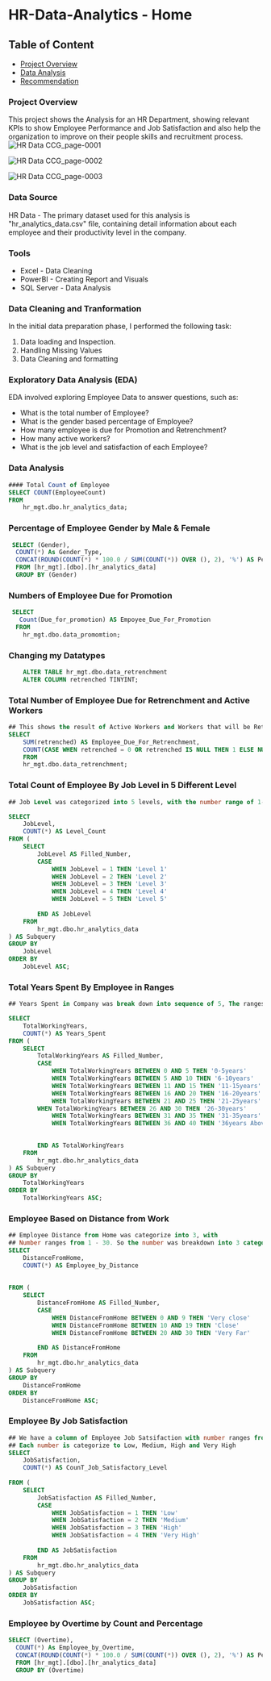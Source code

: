 # HR-Data-Analytics - Home

## Table of Content

- [Project Overview](#project-overview)
- [Data Analysis](#data-analysis)
- [Recommendation](#recommendation)

### Project Overview
This project shows the Analysis for an HR Department, showing relevant KPIs to show Employee Performance and Job Satisfaction and also help the organization to improve on their people skills and recruitment process.
![HR Data CCG_page-0001](https://github.com/toyinyayu/HR-Data-Analytics/assets/31111105/4114cb97-eb46-4b3b-ac9c-cec69f2790ca)

![HR Data CCG_page-0002](https://github.com/toyinyayu/HR-Data-Analytics/assets/31111105/af1a0b0e-3fb9-4a99-9591-a93ba1641dd5)


![HR Data CCG_page-0003](https://github.com/toyinyayu/HR-Data-Analytics/assets/31111105/32b2f3cc-1e78-4df4-b5ee-918e894bec77)


### Data Source
HR Data - The primary dataset used for this analysis is "hr_analytics_data.csv" file, containing detail information about each employee and their productivity level in the company.

### Tools
- Excel - Data Cleaning
- PowerBI - Creating Report and Visuals
- SQL Server - Data Analysis


### Data Cleaning and Tranformation
In the initial data preparation phase, I performed the following task:
1. Data loading and Inspection.
2. Handling Missing Values
3. Data Cleaning and formatting

### Exploratory Data Analysis (EDA)
EDA involved exploring Employee Data to answer questions, such as:

- What is the total number of Employee?
- What is the gender based percentage of Employee?
- How many employee is due for Promotion and Retrenchment?
- How many active workers?
- What is the job level and satisfaction of each Employee?


### Data Analysis

```SQL
#### Total Count of Employee
SELECT COUNT(EmployeeCount)
FROM 
	hr_mgt.dbo.hr_analytics_data;
```

### Percentage of Employee Gender by Male & Female

```SQL
 SELECT (Gender), 
  COUNT(*) As Gender_Type,
  CONCAT(ROUND(COUNT(*) * 100.0 / SUM(COUNT(*)) OVER (), 2), '%') AS Percentage
  FROM [hr_mgt].[dbo].[hr_analytics_data]
  GROUP BY (Gender)
```

### Numbers of Employee Due for Promotion

```SQL
 SELECT
   Count(Due_for_promotion) AS Empoyee_Due_For_Promotion
  FROM 
	hr_mgt.dbo.data_promomtion;
```

### Changing my Datatypes

```SQL
	ALTER TABLE hr_mgt.dbo.data_retrenchment
	ALTER COLUMN retrenched TINYINT;
```

### Total Number of Employee Due for Retrenchment and Active Workers 

```SQL
## This shows the result of Active Workers and Workers that will be Retrenched
SELECT 
	SUM(retrenched) AS Employee_Due_For_Retrenchment,
	COUNT(CASE WHEN retrenched = 0 OR retrenched IS NULL THEN 1 ELSE NULL END) AS Active_Workers
	FROM
	hr_mgt.dbo.data_retrenchment;
```

### Total Count of Employee By Job Level in 5 Different Level

```SQL
## Job Level was categorized into 5 levels, with the number range of 1-5 in the column

SELECT
    JobLevel,
    COUNT(*) AS Level_Count
FROM (
    SELECT
        JobLevel AS Filled_Number,
        CASE
            WHEN JobLevel = 1 THEN 'Level 1'
            WHEN JobLevel = 2 THEN 'Level 2'
            WHEN JobLevel = 3 THEN 'Level 3'
            WHEN JobLevel = 4 THEN 'Level 4'
            WHEN JobLevel = 5 THEN 'Level 5'
            
        END AS JobLevel
    FROM
        hr_mgt.dbo.hr_analytics_data
) AS Subquery
GROUP BY
    JobLevel
ORDER BY
	JobLevel ASC;

```

### Total Years Spent By Employee in Ranges 

```SQL
## Years Spent in Company was break down into sequence of 5, The ranges are in sequence of 5.

SELECT
    TotalWorkingYears,
    COUNT(*) AS Years_Spent
FROM (
    SELECT
        TotalWorkingYears AS Filled_Number,
        CASE
            WHEN TotalWorkingYears BETWEEN 0 AND 5 THEN '0-5years'
            WHEN TotalWorkingYears BETWEEN 5 AND 10 THEN '6-10years'
            WHEN TotalWorkingYears BETWEEN 11 AND 15 THEN '11-15years'
            WHEN TotalWorkingYears BETWEEN 16 AND 20 THEN '16-20years'
            WHEN TotalWorkingYears BETWEEN 21 AND 25 THEN '21-25years'
	    WHEN TotalWorkingYears BETWEEN 26 AND 30 THEN '26-30years'
            WHEN TotalWorkingYears BETWEEN 31 AND 35 THEN '31-35years'
            WHEN TotalWorkingYears BETWEEN 36 AND 40 THEN '36years Above'

   
        END AS TotalWorkingYears
    FROM
        hr_mgt.dbo.hr_analytics_data
) AS Subquery
GROUP BY
    TotalWorkingYears
ORDER BY
	TotalWorkingYears ASC;
```

### Employee Based on Distance from Work

```SQL
## Employee Distance from Home was categorize into 3, with
## Number ranges from 1 - 30. So the number was breakdown into 3 category
SELECT
    DistanceFromHome,
    COUNT(*) AS Employee_by_Distance
	
	
FROM (
    SELECT
        DistanceFromHome AS Filled_Number,
        CASE
            WHEN DistanceFromHome BETWEEN 0 AND 9 THEN 'Very close'
            WHEN DistanceFromHome BETWEEN 10 AND 19 THEN 'Close'
            WHEN DistanceFromHome BETWEEN 20 AND 30 THEN 'Very Far'
          
        END AS DistanceFromHome
    FROM
        hr_mgt.dbo.hr_analytics_data
) AS Subquery
GROUP BY
    DistanceFromHome
ORDER BY
	DistanceFromHome ASC;
```

### Employee By Job Satisfaction

```SQL
## We have a column of Employee Job Satsifaction with number ranges from 1 - 4.
## Each number is categorize to Low, Medium, High and Very High
SELECT
    JobSatisfaction,
    COUNT(*) AS CounT_Job_Satisfactory_Level
	
FROM (
    SELECT
        JobSatisfaction AS Filled_Number,
        CASE
            WHEN JobSatisfaction = 1 THEN 'Low'
            WHEN JobSatisfaction = 2 THEN 'Medium'
            WHEN JobSatisfaction = 3 THEN 'High'
            WHEN JobSatisfaction = 4 THEN 'Very High'
           
        END AS JobSatisfaction
    FROM
        hr_mgt.dbo.hr_analytics_data
) AS Subquery
GROUP BY
    JobSatisfaction
ORDER BY
	JobSatisfaction ASC;
```

### Employee by Overtime by Count and Percentage

```SQL
SELECT (Overtime), 
  COUNT(*) As Employee_by_Overtime,
  CONCAT(ROUND(COUNT(*) * 100.0 / SUM(COUNT(*)) OVER (), 2), '%') AS Percentage
  FROM [hr_mgt].[dbo].[hr_analytics_data]
  GROUP BY (Overtime)

```





